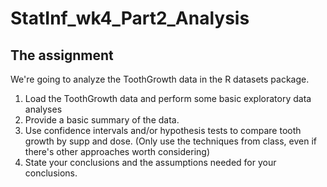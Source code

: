 # StatInf_wk4_Part2_Analysis

## The assignment

We're going to analyze the ToothGrowth data in the R datasets package.

1. Load the ToothGrowth data and perform some basic exploratory data analyses
2. Provide a basic summary of the data.
3. Use confidence intervals and/or hypothesis tests to compare tooth growth by supp and dose.
   (Only use the techniques from class, even if there's other approaches worth considering)
4. State your conclusions and the assumptions needed for your conclusions.
